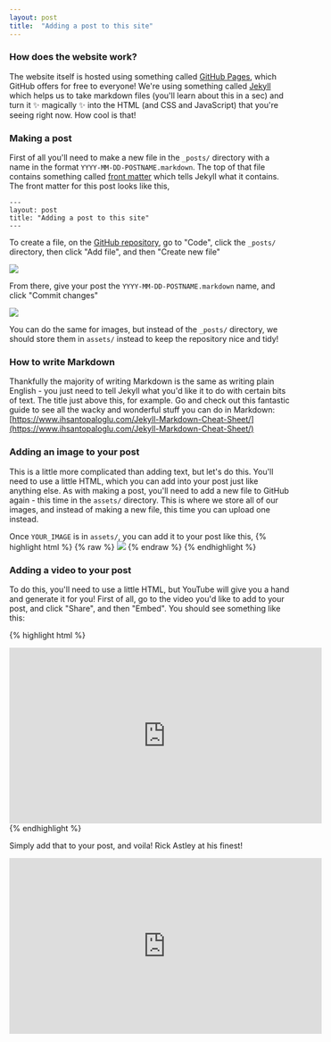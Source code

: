 ```yaml
---
layout: post
title:  "Adding a post to this site"
---
```


### How does the website work?
The website itself is hosted using something called [GitHub Pages](https://pages.github.com/), which GitHub offers for free to everyone! We're using something called [Jekyll](https://jekyllrb.com/) which helps us to take markdown files (you'll learn about this in a sec) and turn it ✨ magically ✨ into the HTML (and CSS and JavaScript) that you're seeing right now. How cool is that!

### Making a post 
First of all you'll need to make a new file in the `_posts/` directory with a name in the format `YYYY-MM-DD-POSTNAME.markdown`. The top of that file contains something called [front matter](https://jekyllrb.com/docs/front-matter/) which tells Jekyll what it contains. The front matter for this post looks like this,
```
---
layout: post
title: "Adding a post to this site"
---
``` 

To create a file, on the [GitHub repository](https://github.com/uobhealthhackathon/uobhealthhackathon.github.io), go to "Code", click the `_posts/` directory, then click "Add file", and then "Create new file"

<img src="{{site.baseurl}}/assets/add_file.png">

From there, give your post the `YYYY-MM-DD-POSTNAME.markdown` name, and click "Commit changes"

<img src="{{site.baseurl}}/assets/create_post.png">

You can do the same for images, but instead of the `_posts/` directory, we should store them in `assets/` instead to keep the repository nice and tidy!

### How to write Markdown
Thankfully the majority of writing Markdown is the same as writing plain English - you just need to tell Jekyll what you'd like it to do with certain bits of text. The title just above this, for example. Go and check out this fantastic guide to see all the wacky and wonderful stuff you can do in Markdown: [https://www.ihsantopaloglu.com/Jekyll-Markdown-Cheat-Sheet/](https://www.ihsantopaloglu.com/Jekyll-Markdown-Cheat-Sheet/)

### Adding an image to your post
This is a little more complicated than adding text, but let's do this. You'll need to use a little HTML, which you can add into your post just like anything else. As with making a post, you'll need to add a new file to GitHub again - this time in the `assets/` directory. This is where we store all of our images, and instead of making a new file, this time you can upload one instead. 

Once `YOUR_IMAGE` is in `assets/`, you can add it to your post like this,
{% highlight html %}
{% raw %}
<img src="{{site.baseurl}}/assets/YOUR_IMAGE.png">
{% endraw %}
{% endhighlight %}

### Adding a video to your post 
To do this, you'll need to use a little HTML, but YouTube will give you a hand and generate it for you! First of all, go to the video you'd like to add to your post, and click "Share", and then "Embed". You should see something like this:  

{% highlight html %}
<iframe width="560" height="315" 
    src="https://www.youtube.com/embed/dQw4w9WgXcQ?si=ZbBBfRSoe3b_dfsF" 
    title="YouTube video player" frameborder="0" 
    allow="accelerometer; autoplay; clipboard-write; encrypted-media; gyroscope; picture-in-picture; web-share" 
    referrerpolicy="strict-origin-when-cross-origin" allowfullscreen>
</iframe>
{% endhighlight %}

Simply add that to your post, and voila! Rick Astley at his finest!

<iframe width="560" height="315" src="https://www.youtube.com/embed/dQw4w9WgXcQ?si=ZbBBfRSoe3b_dfsF" title="YouTube video player" frameborder="0" allow="accelerometer; autoplay; clipboard-write; encrypted-media; gyroscope; picture-in-picture; web-share" referrerpolicy="strict-origin-when-cross-origin" allowfullscreen></iframe>

